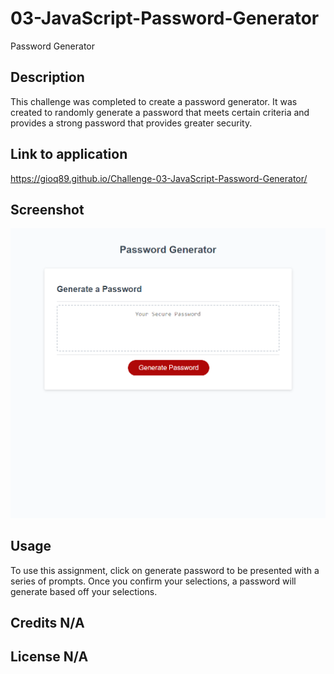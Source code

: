 # 03-JavaScript-Password-Generator
Password Generator

## Description 
This challenge was completed to create a password generator. It was created to randomly generate a password that meets certain criteria and provides a strong password that provides greater security. 

## Link to application
https://gioq89.github.io/Challenge-03-JavaScript-Password-Generator/

## Screenshot
<img src="Assets/images/screenshot-complete-pw-generator.png">

## Usage 
To use this assignment, click on generate password to be presented with a series of prompts. Once you confirm your selections, a password will generate based off your selections. 

## Credits N/A

## License N/A

